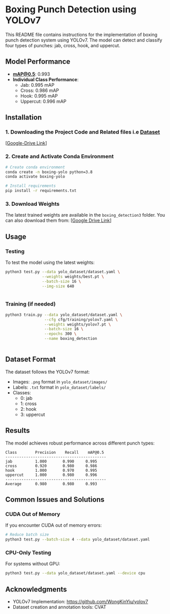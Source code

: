 # Boxing Punch Detection using YOLOv7
This README file contains instructions for the implementation of boxing punch detection system using YOLOv7. The model can detect and classify four types of punches: jab, cross, hook, and uppercut.

## Model Performance
- **mAP@0.5**: 0.993
- **Individual Class Performance**:
  - Jab: 0.995 mAP
  - Cross: 0.986 mAP
  - Hook: 0.995 mAP
  - Uppercut: 0.996 mAP

## Installation

### 1. Downloading the Project Code and Related files i.e [Dataset](https://drive.google.com/drive/folders/1qzPn99GcrFnrzayfp5X6pS46BK4dRpgK?usp=drive_link)

[[Google-Drive Link](https://drive.google.com/drive/folders/1HRDerp0pccm8AIHUzREqMQJd99THlhmR?usp=drive_link)]


### 2. Create and Activate Conda Environment
```bash
# Create conda environment
conda create -n boxing-yolo python=3.8
conda activate boxing-yolo

# Install requirements
pip install -r requirements.txt
```

### 3. Download Weights
The latest trained weights are available in the `boxing_detection3` folder. You can also download them from:
[[Google Drive Link](https://drive.google.com/drive/folders/1mKPCqtykC1ovuwiOTAXEzXD15M1XNIal?usp=drive_link)]



## Usage

### Testing
To test the model using the latest weights:
```bash
python3 test.py --data yolo_dataset/dataset.yaml \
                --weights weights/best.pt \
                --batch-size 16 \
                --img-size 640 
               
```


### Training (if needed)
```bash
python3 train.py --data yolo_dataset/dataset.yaml \
                 --cfg cfg/training/yolov7.yaml \
                 --weights weights/yolov7.pt \
                 --batch-size 16 \
                 --epochs 300 \
                 --name boxing_detection 
                 
```

## Dataset Format
The dataset follows the YOLOv7 format:
- Images: `.png` format in `yolo_dataset/images/`
- Labels: `.txt` format in `yolo_dataset/labels/`
- Classes: 
  - 0: jab
  - 1: cross
  - 2: hook
  - 3: uppercut

## Results
The model achieves robust performance across different punch types:
```
Class        Precision    Recall    mAP@0.5
--------------------------------------------
jab          1.000       0.990     0.995
cross        0.920       0.980     0.986
hook         1.000       0.970     0.995
uppercut     1.000       0.980     0.996
--------------------------------------------
Average      0.980       0.980     0.993
```

## Common Issues and Solutions

### CUDA Out of Memory
If you encounter CUDA out of memory errors:
```bash
# Reduce batch size
python3 test.py --batch-size 4 --data yolo_dataset/dataset.yaml
```

### CPU-Only Testing
For systems without GPU:
```bash
python3 test.py --data yolo_dataset/dataset.yaml --device cpu
```


## Acknowledgments
- YOLOv7 Implementation: https://github.com/WongKinYiu/yolov7
- Dataset creation and annotation tools: CVAT

